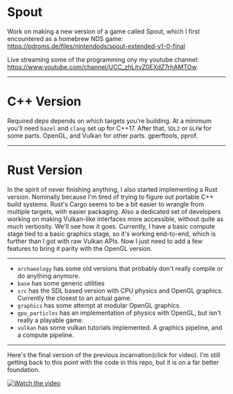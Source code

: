 Spout
=====

Work on making a new version of a game called Spout, which I first encountered as a homebrew NDS game: https://pdroms.de/files/nintendods/spout-extended-v1-0-final

Live streaming some of the programming ony my youtube channel: https://www.youtube.com/channel/UCC_zhLitvZ0EXdZ7rhAMTOw

---

C++ Version
===

Required deps depends on which targets you're building. At a minimum you'll need `bazel` and `clang` set up for C++17. After that, `SDL2` or `GLFW` for some parts. OpenGL, and Vulkan for other parts. gperftools, pprof.

---

Rust Version
===

In the spirit of never finishing anything, I also started implementing a Rust version. Nominally because I'm tired of trying to figure out portable C++ build systems. Rust's Cargo seems to be a bit easier to wrangle from multiple targets, with easier packaging. Also a dedicated set of developers working on making Vulkan-like interfaces more accessible, without quite as much verbosity. We'll see how it goes. Currently, I have a basic compute stage tied to a basic graphics stage, so it's working end-to-end, which is further than I got with raw Vulkan APIs. Now I just need to add a few features to bring it parity with the OpenGL version.

---
* `archaeology` has some old versions that probably don't really compile or do anything anymore.
* `base` has some generic utilities
* `src` has the SDL based version with CPU physics and OpenGL graphics. Currently the closest to an actual game.
* `graphics` has some attempt at modular OpenGL graphics.
* `gpu_particles` has an implementation of physics with OpenGL, but isn't really a playable game.
* `vulkan` has some vulkan tutorials implemented. A graphics pipeline, and a compute pipeline.
---
Here's the final version of the previous incarnation(click for video). I'm still getting back to this point with the code in this repo, but it is on a far better foundation.

[![Watch the video](https://img.youtube.com/vi/ByFWa8JPO0c/maxresdefault.jpg)](https://youtu.be/ByFWa8JPO0c)
